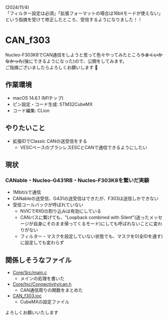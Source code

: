 (2024/11/4)  
「フィルター設定は必須」「拡張フォーマットの場合は16bitモードが使えない」という指摘を受けて修正したところ、受信するようになりました！！

# CAN_f303
Nucleo-F303K8でCAN通信をしようと思って色々やってみたところ~~うまくいかなかった~~(後にできるようになった)ので、公開をしてみます。  
ご指摘ございましたらよろしくお願いします 🙇

## 作業環境
- macOS 14.6.1 (M1チップ)
- ピン設定・コード生成: STM32CubeMX
- コード編集: CLion

## やりたいこと
- 拡張IDでClassic CANの送受信をする
    - VESCベースのブラシレスESCとCANで通信できるようにしたい

## 現状
### CANable・Nucleo-G431RB・Nucleo-F303K8を繋いだ実験
- 1Mbit/sで通信
- CANableの送受信、G431の送受信はできたが、F303は送信しかできない
- 受信コールバックが呼ばれていない
    - NVICでRX0の割り込みは有効にしている
    - CANバスに繋げても、"Loopback combined with Silent"(送ったメッセージが自身にそのまま帰ってくるモード)にしても呼ばれないことに変わりがない
    - フィルター・マスクを設定していない状態でも、マスクを0(全IDを通す)に設定しても変わらず

## 関係しそうなファイル
- [Core/Src/main.c](./Core/Src/main.c)
    - メインの処理を書いた
- [Core/Inc/Connectivity/can.h](Core/Inc/Connectivity/can.h)
    - CAN通信周りの関数をまとめた
- [CAN_f303.ioc](./CAN_f303.ioc)
    - CubeMXの設定ファイル

よろしくお願いいたします

